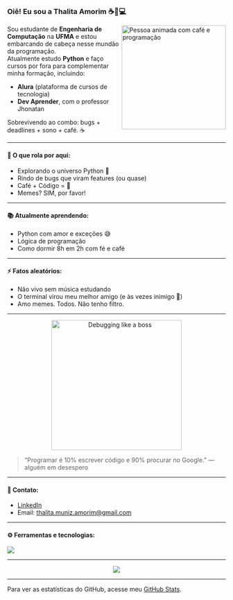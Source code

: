 ### Oiê! Eu sou a Thalita Amorim ☕🧠💻

<img align="right" src="https://media.giphy.com/media/3oriO7A7bt1wsEP4cw/giphy.gif" width="240" alt="Pessoa animada com café e programação">

Sou estudante de **Engenharia de Computação** na **UFMA** e estou embarcando de cabeça nesse mundão da programação.  
Atualmente estudo **Python** e faço cursos por fora para complementar minha formação, incluindo:
- **Alura** (plataforma de cursos de tecnologia)
- **Dev Aprender**, com o professor Jhonatan

Sobrevivendo ao combo: bugs + deadlines + sono + café. ☕

---

#### 🧠 O que rola por aqui:
- Explorando o universo Python 🐍
- Rindo de bugs que viram features (ou quase)
- Café + Código = 💜
- Memes? SIM, por favor!

---

#### 📚 Atualmente aprendendo:
- Python com amor e exceções 😅
- Lógica de programação
- Como dormir 8h em 2h com fé e café

---

#### ⚡ Fatos aleatórios:
- Não vivo sem música estudando
- O terminal virou meu melhor amigo (e às vezes inimigo 👀)
- Amo memes. Todos. Não tenho filtro.

---

<p align="center">
  <img src="https://media.giphy.com/media/13HgwGsXF0aiGY/giphy.gif" width="300" alt="Debugging like a boss">
</p>

> “Programar é 10% escrever código e 90% procurar no Google.” — alguém em desespero

---

#### 💼 Contato:
- [LinkedIn](https://www.linkedin.com/in/thalita-amorim-a10b042a9/)
- Email: thalita.muniz.amorim@gmail.com

---

#### ⚙️ Ferramentas e tecnologias:
<img src="https://skillicons.dev/icons?i=python,vscode,git,github,macos" />

---

<p align="center">
  <img src="https://readme-typing-svg.herokuapp.com?font=Fira+Code&size=20&pause=1000&color=00F7FF&center=true&vCenter=true&width=435&lines=Codando+com+caf%C3%A9+na+veia...;100%+memes+%2C+bugs+e+vit%C3%B3rias.">
</p>

---

Para ver as estatísticas do GitHub, acesse meu [GitHub Stats](https://github.com/thalitamamorim/thalitamamorim-stats).





